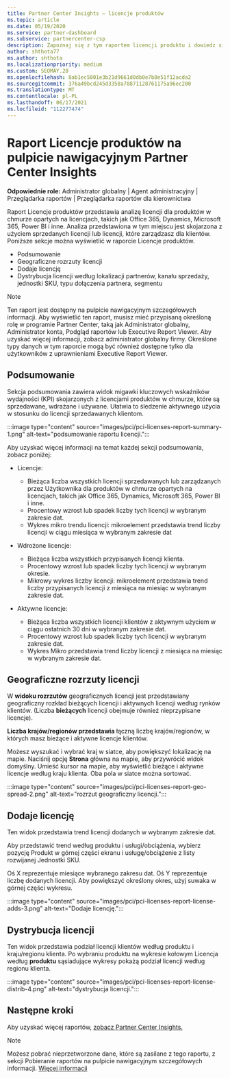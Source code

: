 ```yaml
---
title: Partner Center Insights — licencje produktów
ms.topic: article
ms.date: 05/19/2020
ms.service: partner-dashboard
ms.subservice: partnercenter-csp
description: Zapoznaj się z tym raportem licencji produktu i dowiedz się, jak ulepszyć swoje licencjonowane produkty w chmurze, które sprzedajesz lub zarządzasz swoimi klientami.
author: shthota77
ms.author: shthota
ms.localizationpriority: medium
ms.custom: SEOMAY.20
ms.openlocfilehash: 8ab1ec5001e3b21d9661d0db0e7b8e51f12acda2
ms.sourcegitcommit: 376a49bcd245d3358a78871128761175a96ec200
ms.translationtype: MT
ms.contentlocale: pl-PL
ms.lasthandoff: 06/17/2021
ms.locfileid: "112277474"
---
```

# <a name="product-licenses-report-in-the-partner-center-insights-dashboard"></a>Raport Licencje produktów na pulpicie nawigacyjnym Partner Center Insights

**Odpowiednie role:** Administrator globalny | Agent administracyjny | Przeglądarka raportów | Przeglądarka raportów dla kierownictwa

Raport Licencje produktów przedstawia analizę licencji dla produktów w chmurze opartych na licencjach, takich jak Office 365, Dynamics, Microsoft 365, Power BI i inne. Analiza przedstawiona w tym miejscu jest skojarzona z użyciem sprzedanych licencji lub licencji, które zarządzasz dla klientów. Poniższe sekcje można wyświetlić w raporcie Licencje produktów.

- Podsumowanie
- Geograficzne rozrzuty licencji
- Dodaje licencję
- Dystrybucja licencji według lokalizacji partnerów, kanału sprzedaży, jednostki SKU, typu dołączenia partnera, segmentu

 > [!NOTE]
 > Ten raport jest dostępny na pulpicie nawigacyjnym szczegółowych informacji. Aby wyświetlić ten raport, musisz mieć przypisaną określoną rolę w programie Partner Center, taką jak Administrator globalny, Administrator konta, Podgląd raportów lub Executive Report Viewer. Aby uzyskać więcej informacji, zobacz administrator globalny firmy. Określone typy danych w tym raporcie mogą być również dostępne tylko dla użytkowników z uprawnieniami Executive Report Viewer.

## <a name="summary"></a>Podsumowanie

Sekcja podsumowania zawiera widok migawki kluczowych wskaźników wydajności (KPI) skojarzonych z licencjami produktów w chmurze, które są sprzedawane, wdrażane i używane. Ułatwia to śledzenie aktywnego użycia w stosunku do licencji sprzedawanych klientom.

:::image type="content" source="images/pci/pci-licenses-report-summary-1.png" alt-text="podsumowanie raportu licencji.":::

Aby uzyskać więcej informacji na temat każdej sekcji podsumowania, zobacz poniżej:

- Licencje: 
  - Bieżąca liczba wszystkich licencji sprzedawanych lub zarządzanych przez Użytkownika dla produktów w chmurze opartych na licencjach, takich jak Office 365, Dynamics, Microsoft 365, Power BI i inne.
  - Procentowy wzrost lub spadek liczby tych licencji w wybranym zakresie dat.
  - Wykres mikro trendu licencji: mikroelement przedstawia trend liczby licencji w ciągu miesiąca w wybranym zakresie dat

- Wdrożone licencje:
  - Bieżąca liczba wszystkich przypisanych licencji klienta.
  - Procentowy wzrost lub spadek liczby tych licencji w wybranym okresie.
  - Mikrowy wykres liczby licencji: mikroelement przedstawia trend liczby przypisanych licencji z miesiąca na miesiąc w wybranym zakresie dat.

- Aktywne licencje: 
  - Bieżąca liczba wszystkich licencji klientów z aktywnym użyciem w ciągu ostatnich 30 dni w wybranym zakresie dat.
  - Procentowy wzrost lub spadek liczby tych licencji w wybranym zakresie dat.
  - Wykres Mikro przedstawia trend liczby licencji z miesiąca na miesiąc w wybranym zakresie dat.

## <a name="geographical-spread-of-licenses"></a>Geograficzne rozrzuty licencji

W **widoku rozrzutów** geograficznych licencji jest przedstawiany geograficzny rozkład bieżących licencji i aktywnych licencji według rynków klientów. (Liczba **bieżących** licencji obejmuje również nieprzypisane licencje).

**Liczba krajów/regionów przedstawia** łączną liczbę krajów/regionów, w których masz bieżące i aktywne licencje klientów.

Możesz wyszukać i wybrać kraj w siatce, aby powiększyć lokalizację na mapie. Naciśnij opcję **Strona** główna na mapie, aby przywrócić widok domyślny. Umieść kursor na mapie, aby wyświetlić bieżące i aktywne licencje według kraju klienta. Oba pola w siatce można sortować.

:::image type="content" source="images/pci/pci-licenses-report-geo-spread-2.png" alt-text="rozrzut geograficzny licencji.":::

## <a name="license-adds"></a>Dodaje licencję

Ten widok przedstawia trend licencji dodanych w wybranym zakresie dat. 

Aby przedstawić trend według produktu i usługi/obciążenia, wybierz pozycję Produkt w górnej części ekranu i usługę/obciążenie z listy rozwijanej Jednostki SKU.

Oś X reprezentuje miesiące wybranego zakresu dat. Oś Y reprezentuje liczbę dodanych licencji. Aby powiększyć określony okres, użyj suwaka w górnej części wykresu.

:::image type="content" source="images/pci/pci-licenses-report-license-adds-3.png" alt-text="Dodaje licencję.":::

## <a name="license-distribution"></a>Dystrybucja licencji

Ten widok przedstawia podział licencji klientów według produktu i kraju/regionu klienta. Po wybraniu produktu na wykresie kołowym Licencja według **produktu** sąsiadujące wykresy pokażą podział licencji według regionu klienta.

:::image type="content" source="images/pci/pci-licenses-report-license-distrib-4.png" alt-text="dystrybucja licencji.":::

## <a name="next-steps"></a>Następne kroki

Aby uzyskać więcej raportów, [zobacz Partner Center Insights.](partner-center-insights.md)

>[!NOTE] 
> Możesz pobrać nieprzetworzone dane, które są zasilane z tego raportu, z sekcji Pobieranie raportów na pulpicie nawigacyjnym szczegółowych informacji. [Więcej informacji](pci-download-reports.md)
